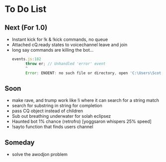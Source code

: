 # To Do List

## Next (For 1.0)
- Instant kick for !k & !kick commands, no queue
- Attached cQ.ready states to voicechannel leave and join
- long say commands are killing the bot...
  ```js
  events.js:182
        throw er; // Unhandled 'error' event
        ^
        Error: ENOENT: no such file or directory, open 'C:\Users\Scott\GitHub\diet-bot\audio\1499664061026.mp3'
  ```

## Soon
- make rave, and trump work like !i where it can search for a string match
- search for substring in string for completion
- pass CQ object instead of children
- Sub out breathing underwater for solah eclipsez
- Haunted bot 1% chance (retrofro) [yoggsaron whispers 25% speed]
- !sayto function that finds users channel

## Someday
- solve the awodjon problem
